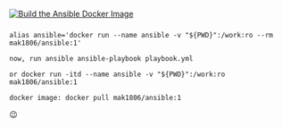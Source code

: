 [![Build the Ansible Docker Image](https://github.com/khann-adill/ansible-image/actions/workflows/build.yml/badge.svg)](https://github.com/khann-adill/ansible-image/actions/workflows/build.yml)
###
```
alias ansible='docker run --name ansible -v "${PWD}":/work:ro --rm mak1806/ansible:1'
```
`now, run ansible ansible-playbook playbook.yml `

`or docker run -itd --name ansible -v "${PWD}":/work:ro  mak1806/ansible:1`

`docker image: docker pull mak1806/ansible:1`

😉
